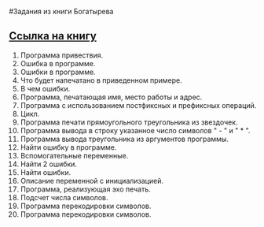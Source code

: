 #Задания из книги Богатырева

## [Ссылка на книгу]( http://lib.ru/CTOTOR/book.txt )
1. Программа привествия.
2. Ошибка в программе.
3. Ошибки в программе.
4. Что будет напечатано в приведенном примере.
5. В чем ошибки.
6. Программа, печатающая имя, место работы и адрес.
7. Программа с использованием постфиксных и префиксных операций.
8. Цикл.
9. Программа печати прямоугольного треугольника из звездочек.
10. Программа вывода в строку указанное число символов " - " и " * ".
11. Программа вывода треугольника из аргументов программы.
12. Найти ошибку в программе.
13. Вспомогательные переменные.
14. Найти 2 ошибки.
15. Найти ошибки.
16. Описание переменной с инициализацией.
17. Программа, реализующая эхо печать.
18. Подсчет числа символов.
19. Программа перекодировки символов.
20. Программа перекодировки символов.
